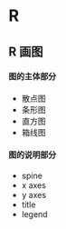 # R
## R 画图
#### 图的主体部分
* 散点图
* 条形图
* 直方图
* 箱线图
#### 图的说明部分
* spine
* x axes
* y axes
* title
* legend
